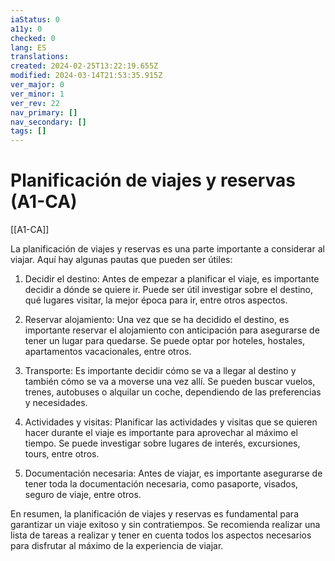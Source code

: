 ```yaml
---
iaStatus: 0
a11y: 0
checked: 0
lang: ES
translations: 
created: 2024-02-25T13:22:19.655Z
modified: 2024-03-14T21:53:35.915Z
ver_major: 0
ver_minor: 1
ver_rev: 22
nav_primary: []
nav_secondary: []
tags: []
---
```

# Planificación de viajes y reservas (A1-CA)

[[A1-CA]]

La planificación de viajes y reservas es una parte importante a considerar al viajar. Aquí hay algunas pautas que pueden ser útiles:

1. Decidir el destino: Antes de empezar a planificar el viaje, es importante decidir a dónde se quiere ir. Puede ser útil investigar sobre el destino, qué lugares visitar, la mejor época para ir, entre otros aspectos.

2. Reservar alojamiento: Una vez que se ha decidido el destino, es importante reservar el alojamiento con anticipación para asegurarse de tener un lugar para quedarse. Se puede optar por hoteles, hostales, apartamentos vacacionales, entre otros.

3. Transporte: Es importante decidir cómo se va a llegar al destino y también cómo se va a moverse una vez allí. Se pueden buscar vuelos, trenes, autobuses o alquilar un coche, dependiendo de las preferencias y necesidades.

4. Actividades y visitas: Planificar las actividades y visitas que se quieren hacer durante el viaje es importante para aprovechar al máximo el tiempo. Se puede investigar sobre lugares de interés, excursiones, tours, entre otros.

5. Documentación necesaria: Antes de viajar, es importante asegurarse de tener toda la documentación necesaria, como pasaporte, visados, seguro de viaje, entre otros.

En resumen, la planificación de viajes y reservas es fundamental para garantizar un viaje exitoso y sin contratiempos. Se recomienda realizar una lista de tareas a realizar y tener en cuenta todos los aspectos necesarios para disfrutar al máximo de la experiencia de viajar.
